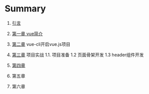 # Summary

1. [引言](README.md)
2. [第一章 vue简介](chapter1.md)
3. [第二章](di-er-zhang.md) vue-cli开启vue.js项目
4. [第三章](di-san-zhang.md) 项目实战
  1.1. 项目准备
  1.2 页面骨架开发
  1.3 header组件开发

5. [第四章](di-si-zhang.md)

6. 第五章
7. 第六章



